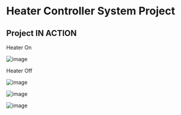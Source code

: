 # Heater Controller System Project
## Project IN ACTION

Heater On

![image](https://user-images.githubusercontent.com/80674639/116702864-382dd780-a9e7-11eb-92cb-7f3feb55cf44.png)

Heater Off

![image](https://user-images.githubusercontent.com/80674639/116703202-a1154f80-a9e7-11eb-8042-0eebb1dac61e.png)

![image](https://user-images.githubusercontent.com/80674639/116703068-76c39200-a9e7-11eb-99c9-496289a7a6fd.png)

![image](https://user-images.githubusercontent.com/80674639/116703344-cdc96700-a9e7-11eb-8bf6-777bc13e498b.png)

